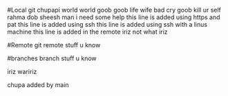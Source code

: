 #Local git
chupapi world
world goob 
goob life
wife bad
cry goob
kill ur self
rahma dob
sheesh man i need some help
this line is added using https and pat
this line is added using ssh 
this line is added using ssh with a linus machine
this line is added in the remote
iriz not what iriz

#Remote git
remote stuff u know

#branches
branch stuff u know

iriz waririz

chupa added by main
